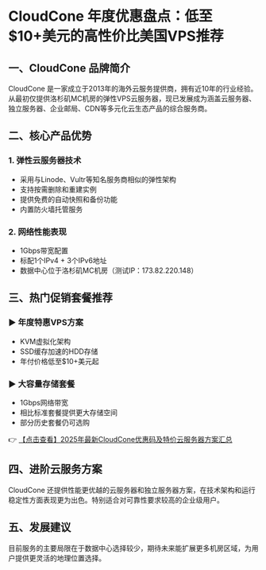 # CloudCone 年度优惠盘点：低至$10+美元的高性价比美国VPS推荐

## 一、CloudCone 品牌简介

CloudCone 是一家成立于2013年的海外云服务提供商，拥有近10年的行业经验。从最初仅提供洛杉矶MC机房的弹性VPS云服务器，现已发展成为涵盖云服务器、独立服务器、企业邮局、CDN等多元化云生态产品的综合服务商。

## 二、核心产品优势

### 1. 弹性云服务器技术
- 采用与Linode、Vultr等知名服务商相似的弹性架构
- 支持按需删除和重建实例
- 提供免费的自动快照和备份功能
- 内置防火墙托管服务

### 2. 网络性能表现
- 1Gbps带宽配置
- 标配1个IPv4 + 3个IPv6地址
- 数据中心位于洛杉矶MC机房（测试IP：173.82.220.148）

## 三、热门促销套餐推荐

### ▶ 年度特惠VPS方案
- KVM虚拟化架构
- SSD缓存加速的HDD存储
- 年付价格低至$10+美元起

### ▶ 大容量存储套餐
- 1Gbps网络带宽
- 相比标准套餐提供更大存储空间
- 部分历史套餐仍可选购

👉 [【点击查看】2025年最新CloudCone优惠码及特价云服务器方案汇总](https://bit.ly/Cloudcone)

## 四、进阶云服务方案

CloudCone 还提供性能更优越的云服务器和独立服务器方案，在技术架构和运行稳定性方面表现更为出色。特别适合对可靠性要求较高的企业级用户。

## 五、发展建议
目前服务的主要局限在于数据中心选择较少，期待未来能扩展更多机房区域，为用户提供更灵活的地理位置选择。
